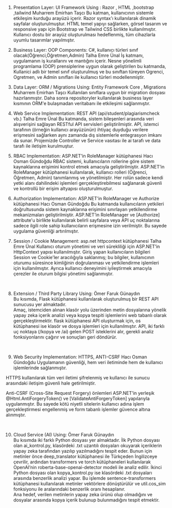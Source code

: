  


1. Presentation Layer: UI Framework Using : Razor , HTML ,bootstrap ,tailwind Muharrem
Emirhan Taşcı 
Bu katman, kullanıcının sistemle etkileşim kurduğu arayüzü içerir. Razor syntax'ı kullanılarak dinamik sayfalar oluşturulmuştur. HTML temel yapıyı sağlarken, görsel tasarım ve responsive yapı için Bootstrap ve Tailwind CSS birlikte kullanılmıştır. Kullanıcı dostu bir arayüz oluşturulması hedeflenmiş, tüm cihazlarla uyumlu tasarımlar yapılmıştır.

2. Business Layer: OOP Components: C#, kullanıcı türleri sınıf
olacak(Öğrenci,Öğretmen,Admin) Talha Emre Ünal
İş katmanı, uygulamanın iş kurallarını ve mantığını içerir. Nesne yönelimli programlama (OOP) prensiplerine uygun olarak geliştirilen bu katmanda, Kullanici adlı bir temel sınıf oluşturulmuş ve bu sınıftan türeyen Ogrenci, Ogretmen, ve Admin sınıfları ile kullanıcı türleri modellenmiştir. 

3. Data Layer: ORM / Migrations Using: Entity Framework Core , Migrations Muharrem
Emirhan Taşcı 
Kullanılan sınıflara uygun bir migration dosyası hazırlanmıştır. Daha sonra repositoryler kullanılarak business layer kısmının ORM'e bulaşmadan veritabanı ile etkileşimi sağlanmıştır.
4. Web Service Implementation: REST API (api/student/plagiarismcheck vb.) Talha Emre
Ünal 
Bu katmanda, sistem bileşenleri arasında veri alışverişini sağlayan RESTful API servisleri geliştirilmiştir. API, istemci tarafının (örneğin kullanıcı arayüzünün) ihtiyaç duyduğu verilere erişmesini sağlarken aynı zamanda dış sistemlerle entegrasyon imkanı da sunar.
Projemizde Controller ve Service vasıtası ile ai tarafı ve data tarafı ile iletişim kurulmuştur.

5. RBAC Implementation: ASP.NET’in RoleManager kütüphanesi Hacı Osman Gündoğdu
RBAC sistemi, kullanıcıların rollerine göre sistem kaynaklarına erişimini kontrol etmek amacıyla geliştirilmiştir. ASP.NET’in RoleManager kütüphanesi kullanılarak, kullanıcı rolleri (Öğrenci, Öğretmen, Admin) tanımlanmış ve yönetilmiştir. Her rolün sadece kendi yetki alanı dahilindeki işlemleri gerçekleştirebilmesi sağlanarak güvenli ve kontrollü bir erişim altyapısı oluşturulmuştur.

6. Authorization Implementation: ASP.NET’in RoleManager ve Authorize kütüphanesi Hacı
Osman Gündoğdu
Bu katmanda kullanıcıların yetkileri doğrultusunda sistem kaynaklarına erişimini sınırlayan yetkilendirme mekanizmaları geliştirilmiştir. ASP.NET’in RoleManager ve [Authorize] attribute'u birlikte kullanılarak belirli sayfalara veya API uç noktalarına sadece ilgili role sahip kullanıcıların erişmesine izin verilmiştir. Bu sayede uygulama güvenliği artırılmıştır.

7. Session / Cookie Management: asp.net httpcontext kütüphanesi Talha Emre Ünal
Kullanıcı oturum yönetimi ve veri sürekliliği için ASP.NET’in HttpContext yapısı kullanılmıştır. Giriş yapan kullanıcıların bilgileri Session ve Cookie'ler aracılığıyla saklanmış; bu bilgiler, kullanıcının oturumu süresince kimliğinin doğrulanması ve yetkilendirme işlemleri için kullanılmıştır. Ayrıca kullanıcı deneyimini iyileştirmek amacıyla çerezler ile oturum bilgisi yönetimi sağlanmıştır.

<br>

8. Extension / Third Party Library Using:   Ömer Faruk Günaydın <br>
Bu kısımda, Flask kütüphanesi kullanılarak oluşturulmuş bir REST API sunucusu yer almaktadır.<br>
Amaç, istemciden alınan klasör yolu üzerinden metin dosyalarına yönelik yapay zeka içerik analizi veya kopya tespiti işlemlerini web tabanlı olarak gerçekleştirmektir. flask kütüphanesi API oluşturmak için, os kütüphanesi ise klasör ve dosya işlemleri için kullanılmıştır. API, iki farklı uç noktaya (/kopya ve /ai) gelen POST isteklerini alır, gerekli analiz fonksiyonlarını çağırır ve sonuçları  geri döndürür. 

<br>

9. Web Security Implementation: HTTPS, ANTI-CSRF Hacı Osman Gündoğdu
Uygulamanın güvenliği, hem veri iletiminde hem de kullanıcı işlemlerinde sağlanmıştır.

HTTPS kullanılarak tüm veri iletimi şifrelenmiş ve kullanıcı ile sunucu arasındaki iletişim güvenli hale getirilmiştir.

Anti-CSRF (Cross-Site Request Forgery) önlemleri ASP.NET’in yerleşik @Html.AntiForgeryToken() ve [ValidateAntiForgeryToken] yapılarıyla uygulanmıştır. Bu sayede kötü niyetli sitelerin kullanıcı adına işlem gerçekleştirmesi engellenmiş ve form tabanlı işlemler güvence altına alınmıştır.

<br>

10. Cloud Service (AI) Using:   Ömer Faruk Günaydın <br>
Bu kısımda iki farklı Python dosyası yer almaktadır. İlk Python dosyası olan ai_kontrol.py, klasördeki .txt uzantılı dosyaları okuyarak içeriklerin yapay zeka tarafından yazılıp yazılmadığını tespit eder. Bunun için metinler önce deep_translator kütüphanesi ile Türkçeden İngilizceye çevrilir, ardından transformers ve torch kütüphaneleri kullanılarak OpenAI’nin roberta-base-openai-detector modeli ile analiz edilir. İkinci Python dosyası olan kopya_kontrol.py ise klasördeki .txt dosyaları arasında benzerlik analizi yapar. Bu işlemde sentence-transformers kütüphanesi kullanılarak metinler vektörlere dönüştürülür ve util.cos_sim fonksiyonu ile aralarındaki benzerlik oranı hesaplanır. <br>
Ana hedef, verilen metinlerin yapay zeka ürünü olup olmadığını ve dosyalar arasında kopya içerik bulunup bulunmadığını tespit etmektir.
<br>
<br>








